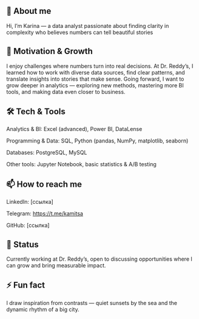 ## 👋 About me

Hi, I’m Karina — a data analyst passionate about finding clarity in complexity who believes numbers can tell beautiful stories

## 🎯 Motivation & Growth

I enjoy challenges where numbers turn into real decisions. At Dr. Reddy’s, I learned how to work with diverse data sources, find clear patterns, and translate insights into stories that make sense.
Going forward, I want to grow deeper in analytics — exploring new methods, mastering more BI tools, and making data even closer to business.

## 🛠 Tech & Tools

Analytics & BI: Excel (advanced), Power BI, DataLense

Programming & Data: SQL, Python (pandas, NumPy, matplotlib, seaborn)

Databases: PostgreSQL, MySQL

Other tools: Jupyter Notebook, basic statistics & A/B testing

## 📫 How to reach me

LinkedIn: [ссылка]

Telegram: https://t.me/kamitsa

GitHub: [ссылка]

## 💼 Status

Currently working at Dr. Reddy’s, open to discussing opportunities where I can grow and bring measurable impact.

## ⚡ Fun fact

I draw inspiration from contrasts — quiet sunsets by the sea and the dynamic rhythm of a big city.

<!--
**kamitsa/kamitsa** is a ✨ _special_ ✨ repository because its `README.md` (this file) appears on your GitHub profile.

Here are some ideas to get you started:

- 
-->
